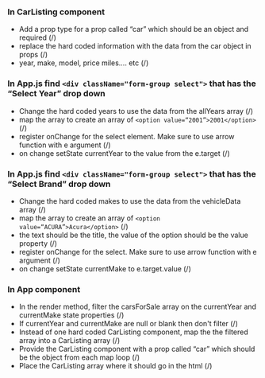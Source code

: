 
### In CarListing component
* Add a prop type for a prop called “car” which should be an object and required (/)
* replace the hard coded information with the data from the car object in props (/)
* year, make, model, price miles…. etc (/)

### In App.js find `<div className="form-group select">` that has the “Select Year” drop down
* Change the hard coded years to use the data from the allYears array (/)
* map the array to create an array of `<option value=“2001”>2001</option>` (/)
* register onChange for the select element. Make sure to use arrow function with e argument (/)
* on change setState currentYear to the value from the e.target (/)


### In App.js find `<div className="form-group select">` that has the “Select Brand” drop down
* Change the hard coded makes to use the data from the vehicleData array (/)
* map the array to create an array of `<option value=“ACURA”>Acura</option>` (/)
* the text should be the title, the value of the option should be the value property (/)
* register onChange for the select. Make sure to use arrow function with e argument (/)
* on change setState currentMake to e.target.value (/)

### In App component
* In the render method, filter the carsForSale array on the currentYear and currentMake state properties (/)
* If currentYear and currentMake are null or blank then don't filter (/)
* Instead of one hard coded CarListing component, map the the filtered array into a CarListing array (/)
* Provide the CarListing component with a prop called “car” which should be the object from each map loop (/)
* Place the CarListing array where it should go in the html (/)
